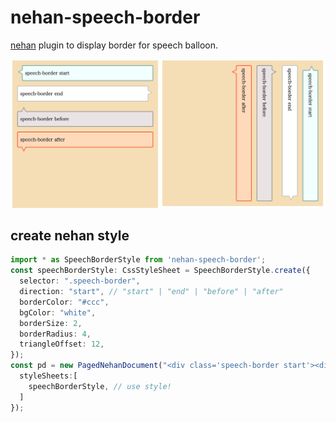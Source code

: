 # nehan-speech-border

[nehan](https://github.com/tategakibunko/nehan) plugin to display border for speech balloon.

![demo](sshot.png)

## create nehan style

```typescript
import * as SpeechBorderStyle from 'nehan-speech-border';
const speechBorderStyle: CssStyleSheet = SpeechBorderStyle.create({
  selector: ".speech-border",
  direction: "start", // "start" | "end" | "before" | "after"
  borderColor: "#ccc",
  bgColor: "white",
  borderSize: 2,
  borderRadius: 4,
  triangleOffset: 12,
});
const pd = new PagedNehanDocument("<div class='speech-border start'><div class='content'>this is content text</div></div>", {
  styleSheets:[
    speechBorderStyle, // use style!
  ]
});
```
